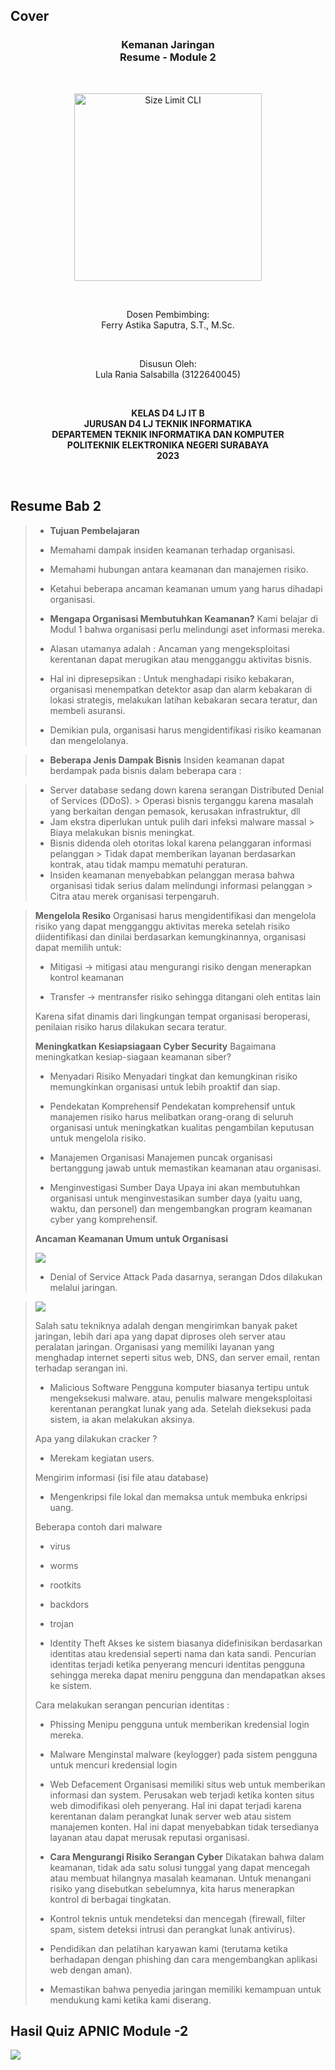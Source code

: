 ## Cover

<h3 align="center">
    <b>Kemanan Jaringan</b><br>
    Resume - Module 2
</h3>
<br>
<p align="center">
  <img src="../../public/logo_pens.png" alt="Size Limit CLI" width="300">
</p>
<br>
<p align="center">
    Dosen Pembimbing:<br>
    Ferry Astika Saputra, S.T., M.Sc.
</p>
<br>
<p align="center">
    Disusun Oleh:<br>
    Lula Rania Salsabilla (3122640045)
</p>
<br>
<p align="center">
    <b>
        KELAS D4 LJ IT B <br>
        JURUSAN D4 LJ TEKNIK INFORMATIKA <br>
        DEPARTEMEN TEKNIK INFORMATIKA DAN KOMPUTER <br> 
        POLITEKNIK ELEKTRONIKA NEGERI SURABAYA <br>
        2023
    </b>
</p>
<br>

## Resume Bab 2

> - **Tujuan Pembelajaran**
> - Memahami dampak insiden keamanan terhadap organisasi.
> - Memahami hubungan antara keamanan dan manajemen risiko.
> - Ketahui beberapa ancaman keamanan umum yang harus dihadapi organisasi.
>
> - **Mengapa Organisasi Membutuhkan Keamanan?**
> Kami belajar di Modul 1 bahwa organisasi perlu melindungi aset informasi mereka. 
> - Alasan utamanya adalah : Ancaman yang mengeksploitasi kerentanan dapat merugikan atau mengganggu aktivitas bisnis.
> - Hal ini dipresepsikan : Untuk menghadapi risiko kebakaran, organisasi menempatkan detektor asap dan alarm kebakaran di lokasi strategis, melakukan latihan kebakaran secara teratur, dan membeli asuransi.
> - Demikian pula, organisasi harus mengidentifikasi risiko keamanan dan mengelolanya.

> - **Beberapa Jenis Dampak Bisnis**
> Insiden keamanan dapat berdampak pada bisnis dalam beberapa cara :

> - Server database sedang down karena serangan Distributed Denial of Services (DDoS). > Operasi bisnis terganggu 
> karena masalah yang berkaitan dengan pemasok, kerusakan infrastruktur, dll
> - Jam ekstra diperlukan untuk pulih dari infeksi malware massal > Biaya melakukan bisnis meningkat.
> - Bisnis didenda oleh otoritas lokal karena pelanggaran informasi pelanggan > Tidak dapat memberikan layanan 
> berdasarkan kontrak, atau tidak mampu mematuhi peraturan.
> - Insiden keamanan menyebabkan pelanggan merasa bahwa organisasi tidak serius dalam melindungi informasi pelanggan > Citra atau merek organisasi terpengaruh.

> **Mengelola Resiko**
> Organisasi harus mengidentifikasi dan mengelola risiko yang dapat
> mengganggu aktivitas mereka setelah risiko diidentifikasi dan dinilai berdasarkan
> kemungkinannya, organisasi dapat memilih untuk: 
>
> - Mitigasi -> mitigasi atau mengurangi risiko dengan menerapkan kontrol
> keamanan 
>
> - Transfer -> mentransfer risiko sehingga ditangani oleh
> entitas lain
>
> Karena sifat dinamis dari lingkungan tempat organisasi beroperasi,
> penilaian risiko harus dilakukan secara teratur.
>
> **Meningkatkan Kesiapsiagaan Cyber Security**
> Bagaimana meningkatkan kesiap-siagaan keamanan siber?
>
> - Menyadari Risiko
> Menyadari tingkat dan kemungkinan risiko memungkinkan organisasi untuk
> lebih proaktif dan siap.
>
> - Pendekatan Komprehensif
> Pendekatan komprehensif untuk manajemen risiko harus melibatkan
> orang-orang di seluruh organisasi untuk meningkatkan kualitas
> pengambilan keputusan untuk mengelola risiko.
>
> - Manajemen Organisasi
> Manajemen puncak organisasi bertanggung jawab untuk memastikan
> keamanan atau organisasi.
>
> - Menginvestigasi Sumber Daya
> Upaya ini akan membutuhkan organisasi untuk menginvestasikan sumber
> daya (yaitu uang, waktu, dan personel) dan mengembangkan program
> keamanan cyber yang komprehensif.
>
> **Ancaman Keamanan Umum untuk Organisasi**
>
> ![](media/image2.png)
>
> - Denial of Service Attack
> Pada dasarnya, serangan Ddos dilakukan melalui jaringan. 

> ![](media/image3.png)
>
> Salah satu tekniknya adalah dengan mengirimkan banyak paket jaringan,
> lebih dari apa yang dapat diproses oleh server atau peralatan
> jaringan. Organisasi yang memiliki layanan yang menghadap internet
> seperti situs web, DNS, dan server email, rentan terhadap serangan
> ini.
>
> - Malicious Software
> Pengguna komputer biasanya tertipu untuk mengeksekusi malware. atau,
> penulis malware mengeksploitasi kerentanan perangkat lunak yang ada.
> Setelah dieksekusi pada sistem, ia akan melakukan aksinya.
>
> Apa yang dilakukan cracker ?
>
> - Merekam kegiatan users.
>
> Mengirim informasi (isi file atau database) 
> - Mengenkripsi file lokal dan memaksa untuk membuka enkripsi uang.
>
> Beberapa contoh dari malware
>
> - virus
> - worms
> - rootkits
> - backdors
> - trojan
>
> - Identity Theft
> Akses ke sistem biasanya didefinisikan berdasarkan identitas atau
> kredensial seperti nama dan kata sandi. Pencurian identitas terjadi
> ketika penyerang mencuri identitas pengguna sehingga mereka dapat
> meniru pengguna dan mendapatkan akses ke sistem.
>
> Cara melakukan serangan pencurian identitas :
> - Phissing
> Menipu pengguna untuk memberikan kredensial login mereka.
>
> - Malware
> Menginstal malware (keylogger) pada sistem pengguna untuk mencuri kredensial login
>
> - Web Defacement
> Organisasi memiliki situs web untuk memberikan informasi dan system.
> Perusakan web terjadi ketika konten situs web dimodifikasi oleh
> penyerang. Hal ini dapat terjadi karena kerentanan dalam perangkat
> lunak server web atau sistem manajemen konten. Hal ini dapat
> menyebabkan tidak tersedianya layanan atau dapat merusak reputasi
> organisasi.
>
> - **Cara Mengurangi Risiko Serangan Cyber**
> Dikatakan bahwa dalam keamanan, tidak ada satu solusi tunggal yang
> dapat mencegah atau membuat hilangnya masalah keamanan. Untuk
> menangani risiko yang disebutkan sebelumnya, kita harus menerapkan
> kontrol di berbagai tingkatan.
>
> - Kontrol teknis untuk mendeteksi dan mencegah (firewall, filter
> spam, sistem deteksi intrusi dan perangkat lunak antivirus).
> - Pendidikan dan pelatihan karyawan kami (terutama ketika berhadapan
> dengan phishing dan cara mengembangkan aplikasi web dengan aman).
> - Memastikan bahwa penyedia jaringan memiliki kemampuan untuk
> mendukung kami ketika kami diserang.

## Hasil Quiz APNIC Module -2

![](media/image4.png)
